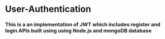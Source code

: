 # User-Authentication

### This is a an implementation of JWT which includes register and login APIs built using using Node.js and  mongoDB database
